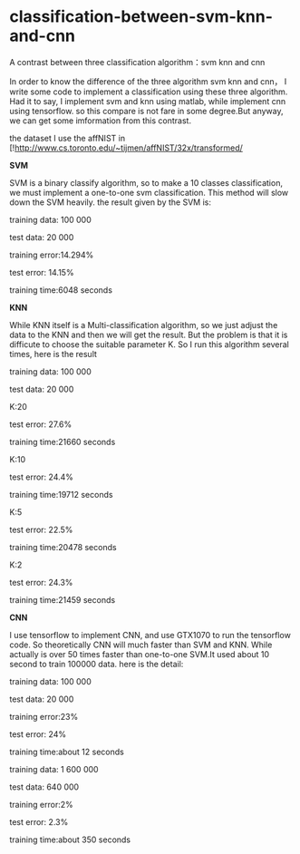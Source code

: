 # classification-between-svm-knn-and-cnn
A contrast between three classification algorithm：svm knn and cnn

In order to know the difference of the three algorithm  svm knn and cnn， I write some code to implement a classification using these three algorithm.
Had it to say, I implement svm and knn using matlab, while implement cnn using tensorflow. so this compare is not fare in some degree.But anyway, we can get some imformation from this contrast.

the dataset I use the affNIST in [!http://www.cs.toronto.edu/~tijmen/affNIST/32x/transformed/

**SVM**

SVM is a binary classify algorithm, so to make a 10 classes classification, we must implement a one-to-one svm classification. 
This method will slow down the SVM heavily. the result given by the SVM is:

training data: 100 000

test data: 20 000

training error:14.294%

test error: 14.15%

training time:6048 seconds

**KNN**

While KNN itself is a Multi-classification algorithm, so we just adjust the data to the KNN and then we will get the result. 
But the problem is that it is difficute to choose the suitable parameter K. So I run this algorithm several times, here is the result

training data: 100 000

test data: 20 000

K:20

test error: 27.6%

training time:21660 seconds

K:10

test error: 24.4%

training time:19712 seconds

K:5

test error: 22.5%

training time:20478 seconds

K:2

test error: 24.3%

training time:21459 seconds

**CNN**

I use tensorflow to implement CNN, and use GTX1070 to run the tensorflow code. So theoretically CNN will much faster than SVM and KNN.
While actually is over 50 times faster than one-to-one SVM.It used about 10 second to train 100000 data. here is the detail:

training data: 100 000

test data: 20 000

training error:23%

test error: 24%

training time:about 12 seconds


training data: 1 600 000

test data: 640 000

training error:2%

test error: 2.3%

training time:about 350 seconds
